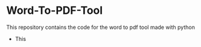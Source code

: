 # Word-To-PDF-Tool
This repository contains the code for the word to pdf tool made with python
- This

